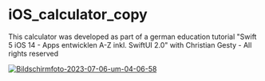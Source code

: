 # iOS_calculator_copy
This calculator was developed as part of a german education tutorial "Swift 5 iOS 14 - Apps entwicklen A-Z inkl. SwiftUI 2.0" with Christian Gesty - All rights reserved

<a href="https://ibb.co/zQLrrj2"><img src="https://i.ibb.co/wBbRR3Q/Bildschirmfoto-2023-07-06-um-04-06-58.png" alt="Bildschirmfoto-2023-07-06-um-04-06-58" border="0"></a>
